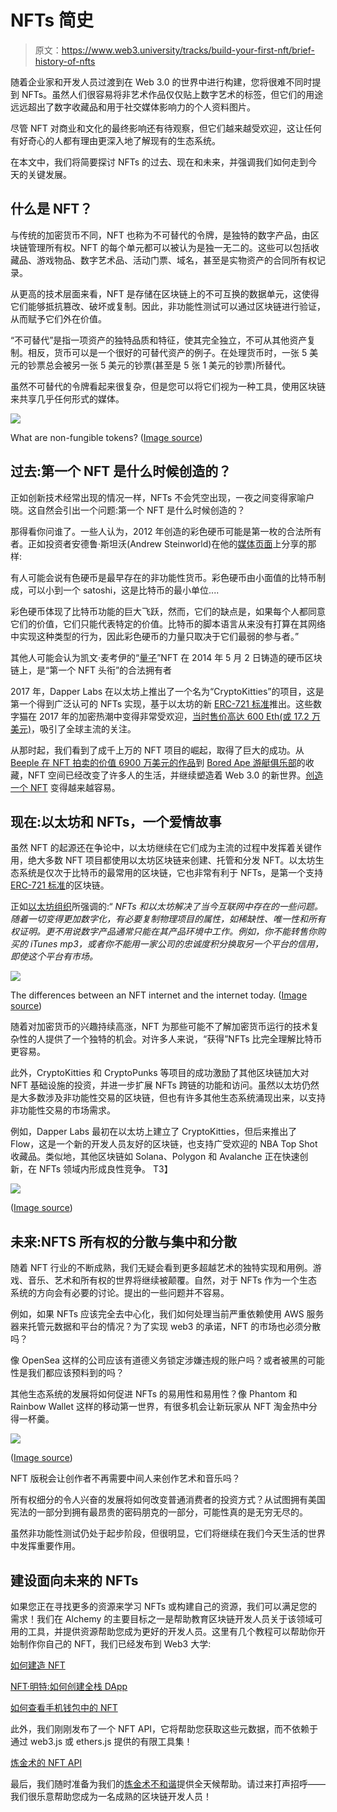 # NFTs 简史

> 原文：<https://www.web3.university/tracks/build-your-first-nft/brief-history-of-nfts>

随着企业家和开发人员过渡到在 Web 3.0 的世界中进行构建，您将很难不同时提到 NFTs。虽然人们很容易将非艺术作品仅仅贴上数字艺术的标签，但它们的用途远远超出了数字收藏品和用于社交媒体影响力的个人资料图片。

尽管 NFT 对商业和文化的最终影响还有待观察，但它们越来越受欢迎，这让任何有好奇心的人都有理由更深入地了解现有的生态系统。

在本文中，我们将简要探讨 NFTs 的过去、现在和未来，并强调我们如何走到今天的关键发展。

## 什么是 NFT？

与传统的加密货币不同，NFT 也称为不可替代的令牌，是独特的数字产品，由区块链管理所有权。NFT 的每个单元都可以被认为是独一无二的。这些可以包括收藏品、游戏物品、数字艺术品、活动门票、域名，甚至是实物资产的合同所有权记录。

从更高的技术层面来看，NFT 是存储在区块链上的不可互换的数据单元，这使得它们能够抵抗篡改、破坏或复制。因此，非功能性测试可以通过区块链进行验证，从而赋予它们外在价值。

“不可替代”是指一项资产的独特品质和特征，使其完全独立，不可从其他资产复制。相反，货币可以是一个很好的可替代资产的例子。在处理货币时，一张 5 美元的钞票总会被另一张 5 美元的钞票(甚至是 5 张 1 美元的钞票)所替代。

虽然不可替代的令牌看起来很复杂，但是您可以将它们视为一种工具，使用区块链来共享几乎任何形式的媒体。

![](img/cb3656784612eee004a94ffeed665d9b.png)

What are non-fungible tokens? ([Image source](https://ethereum.org/en/nft/))



## 过去:第一个 NFT 是什么时候创造的？

正如创新技术经常出现的情况一样，NFTs 不会凭空出现，一夜之间变得家喻户晓。这自然会引出一个问题:第一个 NFT 是什么时候创造的？

那得看你问谁了。一些人认为，2012 年创造的彩色硬币可能是第一枚的合法所有者。正如投资者安德鲁·斯坦沃(Andrew Steinworld)在他的[媒体页面](https://medium.com/@Andrew.Steinwold/the-history-of-non-fungible-tokens-nfts-f362ca57ae10)上分享的那样:

有人可能会说有色硬币是最早存在的非功能性货币。彩色硬币由小面值的比特币制成，可以小到一个 satoshi，这是比特币的最小单位....

彩色硬币体现了比特币功能的巨大飞跃，然而，它们的缺点是，如果每个人都同意它们的价值，它们只能代表特定的价值。比特币的脚本语言从来没有打算在其网络中实现这种类型的行为，因此彩色硬币的力量只取决于它们最弱的参与者。”

其他人可能会认为凯文·麦考伊的“[量子](https://hyperallergic.com/652671/kevin-mccoy-quantum-first-nft-created-sells-at-sothebys-for-over-one-million/)”NFT 在 2014 年 5 月 2 日铸造的硬币区块链上，是“第一个 NFT 头衔”的合法拥有者

2017 年，Dapper Labs 在以太坊上推出了一个名为“CryptoKitties”的项目，这是第一个得到广泛认可的 NFTs 实现，基于以太坊的新 [ERC-721 标准](https://eips.ethereum.org/EIPS/eip-721)推出。这些数字猫在 2017 年的加密热潮中变得非常受欢迎，[当时售价高达 600 Eth(或 17.2 万美元)](https://medium.com/dapp-com/10-most-expensive-nfts-hundreds-of-thousands-for-a-crypto-kitty-b152a7983036)，吸引了全球主流的关注。

从那时起，我们看到了成千上万的 NFT 项目的崛起，取得了巨大的成功。从 [Beeple 在 NFT 拍卖的价值 6900 万美元的作品](https://www.theverge.com/2021/3/11/22325054/beeple-christies-nft-sale-cost-everydays-69-million)到 [Bored Ape 游艇俱乐部](https://hypebeast.com/2021/10/bored-ape-yacht-club-nft-3-4-million-record-sothebys-metaverse)的收藏，NFT 空间已经改变了许多人的生活，并继续塑造着 Web 3.0 的新世界。[创造一个 NFT](https://blog.alchemy.com/blog/how-to-create-an-nft) 变得越来越容易。

## 现在:以太坊和 NFTs，一个爱情故事

虽然 NFT 的起源还在争论中，以太坊继续在它们成为主流的过程中发挥着关键作用，绝大多数 NFT 项目都使用以太坊区块链来创建、托管和分发 NFT。以太坊生态系统是仅次于比特币的最常用的区块链，它也非常有利于 NFTs，是第一个支持 [ERC-721 标准](https://blog.alchemy.com/blog/comparing-erc-721-to-erc-1155)的区块链。

正如[以太坊组织](https://ethereum.org/en/nft/)所强调的:“ *NFTs 和以太坊解决了当今互联网中存在的一些问题。随着一切变得更加数字化，有必要复制物理项目的属性，如稀缺性、唯一性和所有权证明。更不用说数字产品通常只能在其产品环境中工作。例如，你不能转售你购买的 iTunes mp3，或者你不能用一家公司的忠诚度积分换取另一个平台的信用，即使这个平台有市场。*

![](img/593bf23de1891774d7ac914270c2cd19.png)

The differences between an NFT internet and the internet today. ([Image source](https://ethereum.org/en/nft/))



随着对加密货币的兴趣持续高涨，NFT 为那些可能不了解加密货币运行的技术复杂性的人提供了一个独特的机会。对许多人来说，“获得”NFTs 比完全理解比特币更容易。

此外，CryptoKitties 和 CryptoPunks 等项目的成功激励了其他区块链加大对 NFT 基础设施的投资，并进一步扩展 NFTs 跨链的功能和访问。虽然以太坊仍然是大多数涉及非功能性交易的区块链，但也有许多其他生态系统涌现出来，以支持非功能性交易的市场需求。

例如，Dapper Labs 最初在以太坊上建立了 CryptoKitties，但后来推出了 Flow，这是一个新的开发人员友好的区块链，也支持广受欢迎的 NBA Top Shot 收藏品。类似地，其他区块链如 Solana、Polygon 和 Avalanche 正在快速创新，在 NFTs 领域内形成良性竞争。
T3】

![](img/b07da5aa1d49b6b30a8e38f1a46f03fe.png)

([Image source](https://www.dapperlabs.com/))



## 未来:NFTS 所有权的分散与集中和分散

随着 NFT 行业的不断成熟，我们无疑会看到更多超越艺术的独特实现和用例。游戏、音乐、艺术和所有权的世界将继续被颠覆。自然，对于 NFTs 作为一个生态系统的方向会有必要的讨论。提出的一些问题并不容易。

例如，如果 NFTs 应该完全去中心化，我们如何处理当前严重依赖使用 AWS 服务器来托管元数据和平台的情况？为了实现 web3 的承诺，NFT 的市场也必须分散吗？

像 OpenSea 这样的公司应该有道德义务锁定涉嫌违规的账户吗？或者被黑的可能性是我们都应该预料到的吗？

其他生态系统的发展将如何促进 NFTs 的易用性和易用性？像 Phantom 和 Rainbow Wallet 这样的移动第一世界，有很多机会让新玩家从 NFT 淘金热中分得一杯羹。

![](img/2efa5e0236b9802625ae7c49cfb2c65f.png)

([Image source](https://twitter.com/SprinkNFT/status/1470426559718690816))



NFT 版税会让创作者不再需要中间人来创作艺术和音乐吗？

所有权细分的令人兴奋的发展将如何改变普通消费者的投资方式？从试图拥有美国宪法的一部分到拥有最昂贵的密码朋克的一部分，可能性真的是无穷无尽的。

虽然非功能性测试仍处于起步阶段，但很明显，它们将继续在我们今天生活的世界中发挥重要作用。

## 建设面向未来的 NFTs

如果您正在寻找更多的资源来学习 NFTs 或构建自己的资源，我们可以满足您的需求！我们在 Alchemy 的主要目标之一是帮助教育区块链开发人员关于该领域可用的工具，并提供资源帮助您成为更好的开发人员。这里有几个教程可以帮助你开始制作你自己的 NFT，我们已经发布到 Web3 大学:

[如何建造 NFT](https://www.web3.university/article/how-to-create-an-nft)

[NFT·明特:如何创建全栈 DApp](https://www.web3.university/article/nft-minter-tutorial-how-to-create-a-full-stack-dapp)

[如何查看手机钱包中的 NFT](https://www.web3.university/article/how-to-view-your-nft-in-your-mobile-wallet)

此外，我们刚刚发布了一个 NFT API，它将帮助您获取这些元数据，而不依赖于通过 web3.js 或 ethers.js 提供的有限工具集！

[炼金术的 NFT API](https://docs.alchemy.com/alchemy/enhanced-apis/nft-api)

最后，我们随时准备为我们的[炼金术不和谐](http://www.alchemy.com/discord)提供全天候帮助。请过来打声招呼——我们很乐意帮助您成为一名成熟的区块链开发人员！
